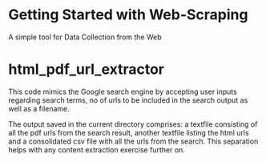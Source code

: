 # Getting Started with Web-Scraping
A simple tool for Data Collection from the Web

# html_pdf_url_extractor
This code mimics the Google search engine by accepting user inputs regarding search terms, no of urls to be included in the search output as well as a filename.  

The output saved in the current directory comprises: a textfile consisting of all the pdf urls from the search result, another textfile listing the html urls and a consolidated csv file with all the urls from the search.  This separation helps with any content extraction exercise further on. 
